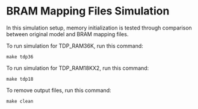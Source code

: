 # BRAM Mapping Files Simulation

In this simulation setup, memory initialization is tested through comparison between original model and BRAM mapping files.

To run simulation for TDP_RAM36K, run this command:

```
make tdp36
```

To run simulation for TDP_RAM18KX2, run this command:

```
make tdp18
```

To remove output files, run this command:

```
make clean
```